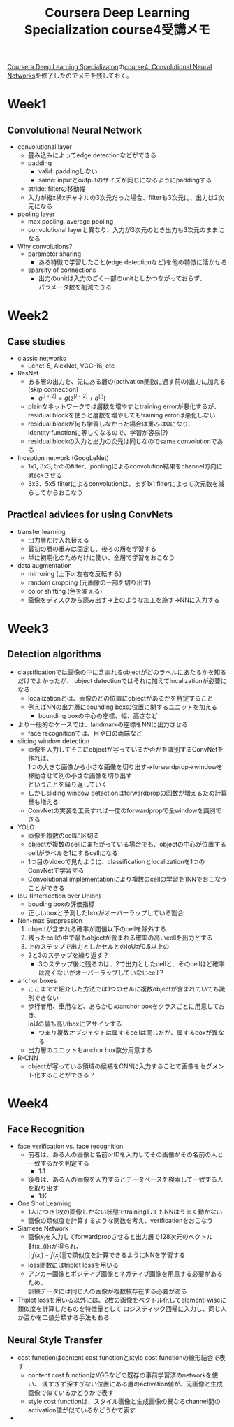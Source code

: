 ﻿---
layout: post
title: Coursera Deep Learning Specialization course4受講メモ
tags: [Coursera, deep learning, Japanese]
type: article
description: "Coursera Deep Learning Specializationのcourse4受講メモ"
---

[Coursera Deep Learning Specializaton](https://www.coursera.org/specializations/deep-learning)の[course4: Convolutional Neural Networks](https://www.coursera.org/learn/convolutional-neural-networks)を修了したのでメモを残しておく。


<!-- more -->

# Week1

## Convolutional Neural Network

* convolutional layer
  + 畳み込みによってedge detectionなどができる
  + padding
    - valid: paddingしない
    - same: inputとoutputのサイズが同じになるようにpaddingする
  + stride: filterの移動幅
  + 入力が縦x横xチャネルの3次元だった場合、filterも3次元に、出力は2次元になる
* pooling layer
  + max pooling, average pooling
  + convolutional layerと異なり、入力が3次元のとき出力も3次元のままになる
* Why convolutions?
  - parameter sharing
    + ある特徴で学習したこと(edge detectionなど)を他の特徴に活かせる
  - sparsity of connections
    + 出力のunitは入力のごく一部のunitとしかつながっておらず、  
      パラメータ数を削減できる

# Week2

## Case studies

* classic networks
  - Lenet-5, AlexNet, VGG-16, etc
* ResNet
  - ある層の出力を、先にある層の(activation関数に通す前の)出力に加える (skip connection)
    + $a^{[l+2]}=g(z^{[l+2]}+a^{[l]})$
  - plainなネットワークでは層数を増やすとtraining errorが悪化するが、  
    residual blockを使うと層数を増やしてもtraining errorは悪化しない
  - residual blockが何も学習しなかった場合は重みは0になり、  
    identity functionに等しくなるので、学習が容易(?)
  - residual blockの入力と出力の次元は同じなのでsame convolutionである
* Inception network (GoogLeNet)
  - 1x1, 3x3, 5x5のfilter、poolingによるconvolution結果をchannel方向にstackさせる
  - 3x3、5x5 filterによるconvolutionは、まず1x1 filterによって次元数を減らしてからおこなう


## Practical advices for using ConvNets

* transfer learning
  - 出力層だけ入れ替える
  - 最初の層の重みは固定し、後ろの層を学習する
  - 単に初期化のためだけに使い、全層で学習をおこなう
* data augmentation
  - mirroring (上下or左右を反転する)
  - random cropping (元画像の一部を切り出す)
  - color shifting (色を変える)
  - 画像をディスクから読み出す->上のような加工を施す->NNに入力する

# Week3

## Detection algorithms

* classificationでは画像の中に含まれるobjectがどのラベルにあたるかを知るだけでよかったが、
  object detectionではそれに加えてlocalizationが必要になる
  - localizationとは、画像のどの位置にobjectがあるかを特定すること
  - 例えばNNの出力層にbounding boxの位置に関するユニットを加える
    + bounding boxの中心の座標、幅、高さなど
* より一般的なケースでは、landmarkの座標をNNに出力させる
  - face recognitionでは、目や口の両端など
* sliding window detection
  - 画像を入力してそこにobjectが写っているか否かを識別するConvNetを作れば、  
    1つの大きな画像から小さな画像を切り出す->forwardprop->windowを移動させて別の小さな画像を切り出す  
    ということを繰り返していく
  - しかしsliding window detectionはforwardpropの回数が増えるため計算量も増える
  - ConvNetの実装を工夫すれば一度のforwardpropで全windowを識別できる
* YOLO
  - 画像を複数のcellに区切る
  - objectが複数のcellにまたがっている場合でも、objectの中心が位置するcellがラベルを1にするcellになる
  - 1つ目のvideoで見たように、classificationとlocalizationを1つのConvNetで学習する
  - Convolutional implementationにより複数のcellの学習を1NNでおこなうことができる
* IoU (Intersection over Union)
  - bouding boxの評価指標
  - 正しいboxと予測したboxがオーバーラップしている割合
* Non-max Suppression
  1. objectが含まれる確率が閾値以下のcellを除外する
  1. 残ったcellの中で最もobjectが含まれる確率の高いcellを出力とする
  1. 上のステップで出力としたセルとのIoUが0.5以上の
  - 2と3のステップを繰り返す？
    + 3のステップ後に残るのは、2で出力としたcellと、そのcellほど確率は高くないがオーバーラップしていないcell？
* anchor boxes
  - ここまでで紹介した方法では1つのセルに複数objectが含まれていても識別できない
  - 歩行者用、車用など、あらかじめanchor boxをクラスごとに用意しておき、  
    IoUの最も高いboxにアサインする
    + つまり複数オブジェクトは属するcellは同じだが、属するboxが異なる  
  - 出力層のユニットもanchor box数分用意する
* R-CNN
  - objectが写っている領域の候補をCNNに入力することで画像をセグメント化することができる？

# Week4

## Face Recognition

* face verification vs. face recognition
  - 前者は、ある人の画像と名前orIDを入力してその画像がその名前の人と一致するかを判定する
    + 1:1
  - 後者は、ある人の画像を入力するとデータベースを検索して一致する人を取り出す
    + 1:K
* One Shot Learning
  - 1人につき1枚の画像しかない状態でtrainingしてもNNはうまく動かない
  - 画像の類似度を計算するような関数を考え、verificationをおこなう
* Siamese Network
  - 画像$x_{i}$を入力してforwardpropさせると出力層で128次元のベクトル$f(x_{i})が得られ、  
    $||f(x_{i})-f(x_{j})||$で類似度を計算できるようにNNを学習する
  - loss関数にはtriplet lossを用いる
  - アンカー画像とポジティブ画像とネガティブ画像を用意する必要があるため、    
    訓練データには同じ人の画像が複数枚存在する必要がある
* Triplet lossを用いる以外には、2枚の画像をベクトル化してelement-wiseに類似度を計算したものを特徴量として
  ロジスティック回帰に入力し、同じ人か否かを二値分類する手法もある

## Neural Style Transfer

* cost functionはcontent cost functionとstyle cost functionの線形結合で表す
  - content cost functionはVGGなどの既存の事前学習済のnetworkを使い、
    浅すぎず深すぎない位置にある層のactivation値が、元画像と生成画像で似ているかどうかで表す
  - style cost functionは、スタイル画像と生成画像の異なるchannel間のactivation値が似ているかどうかで表す
* 


